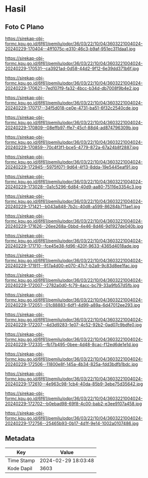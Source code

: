 # Hasil

## Foto C Plano

https://sirekap-obj-formc.kpu.go.id/6f61/pemilu/pdpr/36/03/22/10/04/3603221004024-20240229-170404--4ff1075c-e310-46c3-b9af-951ec311daa1.jpg

https://sirekap-obj-formc.kpu.go.id/6f61/pemilu/pdpr/36/03/22/10/04/3603221004024-20240229-170531--ca3921ad-0d58-44d2-9f12-6e39dd371b6f.jpg

https://sirekap-obj-formc.kpu.go.id/6f61/pemilu/pdpr/36/03/22/10/04/3603221004024-20240229-170621--7ed107f9-fa32-4bcc-b34d-db7008f9b4e2.jpg

https://sirekap-obj-formc.kpu.go.id/6f61/pemilu/pdpr/36/03/22/10/04/3603221004024-20240229-170717--34f5d018-ce0e-4731-ba51-6f32c2540cde.jpg

https://sirekap-obj-formc.kpu.go.id/6f61/pemilu/pdpr/36/03/22/10/04/3603221004024-20240229-170809--08effb97-ffe7-45cf-88d4-ad874796309b.jpg

https://sirekap-obj-formc.kpu.go.id/6f61/pemilu/pdpr/36/03/22/10/04/3603221004024-20240229-170859--70c4f3f1-bce5-4779-872a-67a24b8f2887.jpg

https://sirekap-obj-formc.kpu.go.id/6f61/pemilu/pdpr/36/03/22/10/04/3603221004024-20240229-172945--5975f071-9d64-4f13-8dda-19e5445eaf91.jpg

https://sirekap-obj-formc.kpu.go.id/6f61/pemilu/pdpr/36/03/22/10/04/3603221004024-20240229-173028--0a1c5296-6d84-40d9-aa80-75116e3354c3.jpg

https://sirekap-obj-formc.kpu.go.id/6f61/pemilu/pdpr/36/03/22/10/04/3603221004024-20240229-171421--b043a848-7b2c-40d8-a599-86284b711ae1.jpg

https://sirekap-obj-formc.kpu.go.id/6f61/pemilu/pdpr/36/03/22/10/04/3603221004024-20240229-171626--26ee268a-0bbd-4e46-8d46-9d1927de040b.jpg

https://sirekap-obj-formc.kpu.go.id/6f61/pemilu/pdpr/36/03/22/10/04/3603221004024-20240229-171710--fce45e38-fd96-420f-9633-4365d4018ade.jpg

https://sirekap-obj-formc.kpu.go.id/6f61/pemilu/pdpr/36/03/22/10/04/3603221004024-20240229-171911--917a4d00-e070-47c7-b2a9-9c83d8ee1fac.jpg

https://sirekap-obj-formc.kpu.go.id/6f61/pemilu/pdpr/36/03/22/10/04/3603221004024-20240229-172007--2782a0d0-fc79-4acc-bc79-33a9fb57d5fb.jpg

https://sirekap-obj-formc.kpu.go.id/6f61/pemilu/pdpr/36/03/22/10/04/3603221004024-20240229-172051--01c88883-6df1-4d99-a89a-6d47012ee293.jpg

https://sirekap-obj-formc.kpu.go.id/6f61/pemilu/pdpr/36/03/22/10/04/3603221004024-20240229-172207--4d3d9283-1e07-4c52-92b2-0ad07c9bdfe0.jpg

https://sirekap-obj-formc.kpu.go.id/6f61/pemilu/pdpr/36/03/22/10/04/3603221004024-20240229-172335--fb17b495-0bee-4d48-8cac-f12ed6de1e1d.jpg

https://sirekap-obj-formc.kpu.go.id/6f61/pemilu/pdpr/36/03/22/10/04/3603221004024-20240229-172506--11800e8f-145a-4b34-825a-fdd3bdfb1bdc.jpg

https://sirekap-obj-formc.kpu.go.id/6f61/pemilu/pdpr/36/03/22/10/04/3603221004024-20240229-172610--4e963c98-1cb4-40da-85b9-3ebe75d35642.jpg

https://sirekap-obj-formc.kpu.go.id/6f61/pemilu/pdpr/36/03/22/10/04/3603221004024-20240229-172702--b0ebad98-69f8-4c00-bab2-e3ee9107a458.jpg

https://sirekap-obj-formc.kpu.go.id/6f61/pemilu/pdpr/36/03/22/10/04/3603221004024-20240229-172756--25465b93-0b17-4d1f-9e14-1002a0107486.jpg


## Metadata

| Key        | Value               |
| ---------- | ------------------- |
| Time Stamp | 2024-02-29 18:03:48 |
| Kode Dapil | 3603                |



